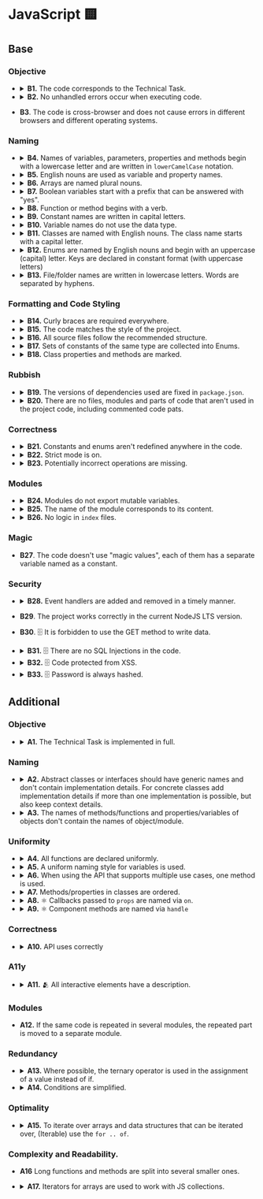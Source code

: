 # JavaScript 🟨

## Base

### Objective

- <details>
    <summary>
      <b>B1.</b> The code corresponds to the Technical Task.
    </summary>
    <p>

      All the mandatory tasks of the TT have been fulfilled.

    </p>
  </details>

- <details>
    <summary>
      <b>B2.</b> No unhandled errors occur when executing code.
    </summary>
    <p>

      Data loading and working with the app, no errors occur, the app doesn't break.

    </p>
  </details>

- **B3**. The code is cross-browser and does not cause errors in different browsers and different operating systems.

### Naming

- <details>
    <summary>
      <b>B4.</b> Names of variables, parameters, properties and methods begin with a lowercase letter and are written in <code>lowerCamelCase</code> notation.
    </summary>
    <p>

  `Enums`, <code>Classes</code> and <code>Types</code> are exceptions.

    </p>
  </details>

- <details>
    <summary>
      <b>B5.</b> English nouns are used as variable and property names.
    </summary>
    <p>

      Abbreviations in words are prohibited. Abbreviated variable names can be used only if the name is common (<code>err</code>, <code>xhr</code>, <code>evt</code>, <code>src</code>, <code>i</code> and etc).

    </p>
  </details>

- <details>
    <summary>
      <b>B6.</b> Arrays are named plural nouns.
    </summary>
    <p>

  Bad:

  ```javascript
  const age = [10, 15, 22];
  const name = ['John', 'Pit', 'Brew'];

  const cat = {
    name: 'Pit',
    friend: ['Nike', 'Sof', 'Kat'],
  };
  ```

  Good:

  ```javascript
  const ages = [10, 15, 22];
  const names = ['John', 'Pit', 'Brew'];

  const cat = {
    name: 'Pit',
    friends: ['Nike', 'Sof', 'Kat'],
  };
  ```

    </p>
  </details>

- <details>
    <summary>
      <b>B7.</b> Boolean variables start with a prefix that can be answered with "yes".
    </summary>
    <p>

      Bad:

      ```javascript
      const login = true;

      const isNotRemoved = Boolean(!payload);
      if (isNotRemoved) {
      }

      const cat = {
        name: 'Pit',
        friend: false,
      };
      ```

      Good:

      ```javascript
      const isLogin = true;

      const isRemoved = Boolean(payload);
      if (!isRemoved) {
      }

      const cat = {
        name: 'Pit',
        hasFriends: false,
      };
      ```

    </p>
  </details>

- <details>
    <summary>
      <b>B8.</b> Function or method begins with a verb.
    </summary>
    <p>

      Exceptions:

      1. Functions constructors.
      2. Handler functions or callbacks.

      Bad:

      ```javascript
      const action = (names) => {
        console.log(names);
      };

      const cat = {
        name: 'Pit',
        action() {
          console.log('Meow');
        },
      };

      const randomNumber = () => Math.random();
      ```

      Good:

      ```javascript
      const printNames = (names) => {
        console.log(names);
      };

      const cat = {
        name: 'Pit',
        say() {
          console.log('Meow');
        },
      };

      const getRandomNumber = () => Math.random();
      ```

    </p>
  </details>

- <details>
    <summary>
      <b>B9.</b> Constant names are written in capital letters.
    </summary>
    <p>

      Words are separated by underscores (`UPPER_SNAKE_CASE`), for example:

      ```javascript
      const MAX_HEIGHT = 6996;
      const IDX_NOT_FOUND = -1;
      ```

    </p>
  </details>

- <details>
    <summary>
      <b>B10.</b> Variable names do not use the data type.
    </summary>
    <p>

      Bad:

      ```javascript
      const filtersArray = ['all', 'past', 'feature'];

      const catObject = {
        name: 'Pit',
        age: 7,
      };
      ```

      Good:

      ```javascript
      const filters = ['all', 'past', 'feature'];

      const cat = {
        name: 'Pit',
        age: 7,
      };
      ```

    </p>
  </details>

- <details>
    <summary>
      <b>B11.</b> Classes are named with English nouns. The class name starts with a capital letter.
    </summary>
    <p>

      Bad:

      ```typescript
      class wizard {}
      ```

      Good:

      ```typescript
      // class
      class Wizard {}
      ```

    </p>
  </details>

- <details>
    <summary>
      <b>B12.</b> Enums are named by English nouns and begin with an uppercase (capital) letter. Keys are declared in constant format (with uppercase letters)
    </summary>
    <p>

      Bad:

      ```typescript
      const statusCodes = {
        ok: 200,
        notFound: 404,
        badRequest: 400,
      };

      enum STATUS_CODE {
        Ok = 200,
        NotFound = 404,
        BadRequest = 400,
      }
      ```

      Good:

      ```typescript
      const StatusCode = {
        OK: 200,
        NOT_FOUND: 404,
        BAD_REQUEST: 400,
      };

      enum StatusCode {
        OK = 200,
        NOT_FOUND = 404,
        BAD_REQUEST = 400,
      }
      ```

    </p>
  </details>

- <details>
    <summary>
      <b>B13.</b> File/folder names are written in lowercase letters. Words are separated by hyphens.
    </summary>
    <p>

      In order to avoid name conflicts in different operating systems, it is better to use the least conflicting way of naming files - lowercase letters separated by a hyphen.

      Bad

      ```typescript
      // src/components/common/Button/Button.tsx
      // src/services/UserService/UserService.ts
      ```

      Good

      ```typescript
      // src/components/common/button/button.tsx
      // src/services/user-service/user-service.ts
      ```

    </p>
  </details>

### Formatting and Code Styling

- <details>
    <summary>
      <b>B14.</b> Curly braces are required everywhere.
    </summary>
    <p>

      In any constructions that imply the use of a code block (curly braces), such as `for`, `while`, `if`, `switch`, `function`, the code block is necessarily used, even if the statement consists of one line.

      Bad

      ```typescript
      if (x % 2 === 1) isEven = false;

      switch (actionType) {
        case ActionType.START_LOADING:
          return {
            ...state,
            isLoading: true,
          };
        case ActionType.END_LOADING:
          return {
            ...state,
            isLoading: false,
          };
      }
      ```

      Good

      ```typescript
      if (x % 2 === 1) {
        isEven = false;
      }

      switch (actionType) {
        case ActionType.START_LOADING: {
          return {
            ...state,
            isLoading: true,
          };
        }
        case ActionType.END_LOADING: {
          return {
            ...state,
            isLoading: false,
          };
        }
      }
      ```

      The exceptions are single-line arrow functions, which can be used without the required blocks of code:

      ```typescript
      const checkedCheckboxes = checkboxes.filter((checkbox) => checkbox.checked);
      ```

    </p>
  </details>

- <details>
    <summary>
      <b>B15.</b> The code matches the style of the project.
    </summary>
    <p>

      There are no errors when checking the project with `ESLint`, `Stylelint` and `EditorConfigChecker`.

      Rules aren't overridden anywhere in the source code.

    </p>
  </details>

- <details>
    <summary>
      <b>B16.</b> All source files follow the recommended structure.
    </summary>
    <p>

      ```typescript
      // 1. Imports
      import { getUniqueItems } from 'helpers';

      // 2. Data structures/types
      const COLORS = ['red', 'green', 'blue'];

      // 3. Declaring variables whose value is known before the program starts
      const colorPicker = document.querySelector('.color-picker');

      // 4. Functions
      const getUniqueColors = (userColors, defaultColors) => {
        return getUniqueItems(userColors, defaultColors);
      };

      // 5. Program code
      const rightColors = getColorsIntersection(colorPicker.value, DEFAULT_COLORS);

      // 6. Exports
      export { rightColors };
      ```

      Some blocks may be missing, but the rest should still adhere to the order.

    </p>
  </details>

- <details>
    <summary>
      <b>B17.</b> Sets of constants of the same type are collected into Enums.
    </summary>
    <p>

      Bad:

      ```typescript
      const LOAD_USERS_START = 'LOAD_USERS_START';
      const LOAD_USERS_END = 'LOAD_USERS_END';
      const LOAD_USERS_ERROR = 'LOAD_USERS_ERROR';
      ```

      Good:

      ```typescript
        const UsersActionType = {
          LOAD_USERS_START: 'LOAD_USERS_START',
          LOAD_USERS_END: 'LOAD_USERS_END',
          LOAD_USERS_ERROR: 'LOAD_USERS_ERROR'
        }

        // or

        enum UsersActionType = {
          LOAD_USERS_START = 'LOAD_USERS_START',
          LOAD_USERS_END = 'LOAD_USERS_END',
          LOAD_USERS_ERROR = 'LOAD_USERS_ERROR'
        }
      ```

    </p>
    <p>
      Note: constants that are used in the same context, but has different purposes should be split into different enums or separate constants

      Bad:

      ```typescript
      const CompensationComputation = {
        HOLIDAY_COMPENSATION: 1.7,
        OVERTIME_COMPENSATION: 1.5,
        OVERTIME_THRESHOLD: 1.1, //related not to compensation rate, but to overtime hours calculation
      };
      ```

      Good:

      ```typescript
      const CompensationCoefficient = {
        HOLIDAY_COMPENSATION: 1.7,
        OVERTIME_COMPENSATION: 1.5,
      };

      const OVERTIME_THRESHOLD = 1.1;
      ```

    </p>
  </details>

- <details>
    <summary>
      <b>B18.</b> Class properties and methods are marked.
    </summary>
    <p>

      Bad:

      ```typescript
      class Animal {
        constructor({ name }) {
          this.privateName = name;
        }

        getPrivateName() {
          return this.privateName;
        }
      }
      ```

      Good:

      ```typescript
      class Animal {
        constructor({ name }) {
          this._privateName = name;
        }

        getPrivateName() {
          return this._privateName;
        }
      }

      // or

      class Animal {
        constructor({ name }) {
          this.#privateName = name;
        }

        getPrivateName() {
          return this.#privateName;
        }
      }

      // or

      class Animal {
        private privateName;

        constructor({ name }) {
          this.privateName = name;
        }

        private getPrivateName() {
          return this.privateName;
        }
      }
      ```

    </p>
  </details>

### Rubbish

- <details>
    <summary>
      <b>B19.</b> The versions of dependencies used are fixed in <code>package.json</code>.
    </summary>
    <p>

      The dependency lists in the package.json file indicate the exact versions of the packages used. The version must be specified. `^`, `*` and `~` are not allowed.

    </p>
  </details>

- <details>
    <summary>
      <b>B20.</b> There are no files, modules and parts of code that aren't used in the project code, including commented code pats.
    </summary>
    <p>

      There are no script files that are "dead code" that is never executed.

    </p>
  </details>

### Correctness

- <details>
    <summary>
      <b>B21.</b> Constants and enums aren't redefined anywhere in the code.
    </summary>
    <p>

      Constants and enum are read-only and are never redefined.

    </p>
  </details>

- <details>
    <summary>
      <b>B22.</b> Strict mode is on.
    </summary>
    <p>

      Unsafe constructions are prohibited in the code. The code runs in strict mode. The `'use strict'` directive is set at the beginning of js-files; or ES modules are used, which by default run in strict mode.

    </p>
  </details>

- <details>
    <summary>
      <b>B23.</b> Potentially incorrect operations are missing.
    </summary>
    <p>

      For example, incorrect addition of two operands as strings. The problem of concatenation precedence over addition.

      Bad:

      ```typescript
      new Date() + 1000;
      ```

      Good:

      ```typescript
      Number(new Date()) + 1000;
      ```

      Potentially incorrect operation of taking the integer part of a number.

      Bad:

      ```typescript
      const minutesNumber = ~~(seconds / 60);
      ```

      Good:

      ```typescript
      const minutesNumber = Math.trunc(seconds / 60);
      ```

    </p>
  </details>

### Modules

- <details>
    <summary>
      <b>B24.</b> Modules do not export mutable variables.
    </summary>
    <p>
      A module shouldn't export a variable whose value may change in the future.

      Bad:

      ```typescript
      let latestResult;

      export { latestResult };
      ```

      Good:

      ```typescript
      const latestResult = loadLatestResult();

      export { latestResult };
      ```

    </p>
  </details>

- <details>
    <summary>
      <b>B25.</b> The name of the module corresponds to its content.
    </summary>
    <p>

      Different logical parts of the code are placed in separate module files. The name of the module must match its content. For example, if the module contains the `GameView` class, then the name of the module should be `game-view.js`.

    </p>
  </details>

- <details>
    <summary>
      <b>B26.</b> No logic in <code>index</code> files.
    </summary>
    <p>

      Files named `index` are used for export only. They should not contain additional code that can be used in other parts of the application.

      Bad:

      ```typescript
      // logger/index.ts
      const rewriteFile = (filePath: string) => {};

      export { rewriteFile };
      ```

      Good:

      ```typescript
      // logger/index.ts
      import { rewriteFile } from './rewrite-file';
      import { somethingElse } from './something-else';

      export { rewriteFile, somethingElse };
      ```

    </p>
  </details>

### Magic

- **B27**. The code doesn't use "magic values", each of them has a separate variable named as a constant.

### Security

- <details>
    <summary>
      <b>B28.</b> Event handlers are added and removed in a timely manner.
    </summary>
    <p>

      Event handlers are added only when the element appears on the page and are removed when it disappear.

    </p>
  </details>

- **B29**. The project works correctly in the current NodeJS LTS version.

- **B30**. 🗄 It is forbidden to use the GET method to write data.

- <details>
    <summary>
      <b>B31.</b> 🗄 There are no SQL Injections in the code.
    </summary>
    <p>

      While working with a database, all SQL queries must be protected from SQL injection.

    </p>
  </details>

- <details>
    <summary>
      <b>B32.</b> 🗄 Code protected from XSS.
    </summary>
    <p>

      It isn't allowed to display unfiltered information received from the user, because XSS attack is possible.

    </p>
  </details>

- <details>
    <summary>
      <b>B33.</b> 🗄 Password is always hashed.
    </summary>
    <p>

      The database shouldn't store passwords as clear text. The hash of the password is saved instead of passwords. Use cryptographic hashes or secure key derivation functions, such as `Argon2`. Add salt and pepper to passwords manually, if it is not supported by selected library/function.

    </p>
  </details>

## Additional

### Objective

- <details>
    <summary>
      <b>A1.</b> The Technical Task is implemented in full.
    </summary>
    <p>

      All mandatory and optional tasks of the TT have been fulfilled.

    </p>
  </details>

### Naming

- <details>
    <summary>
      <b>A2.</b> Abstract classes or interfaces should have generic names and don't contain implementation details. For concrete classes add implementation details if more than one implementation is possible, but also keep context details.
    </summary>
    <p>

      Bad:

      ```typescript
      //Storage what? LocalStorage, FileStorage, Storage as an entity in your domain?
      class Storage {
        public getItem(location: string) {}
      }

      //Too concrete, requires knowing what S3 is, context derivation is required
      class S3 {
        public getItem(location: string) {}
      }
      ```

      Good:

      ```typescript
      //Clear intent, this is infrastructural code
      interface FileStorage {
        getItem(location: string): Promise<Buffer>
      }

      //We know that this is an S3 implementation of FileStorage just by checking the name
      class S3FileStorage implements FileStorage {
        ...
      }

      //Although this does not implement any interface, other implementations are possible, so we add implementation details
      class EuropeanCentralBankCurrencyConverter {
        public getConversionRate(from: Currency, to: Currency);
      }
      ```

    </p>
  </details>

- <details>
    <summary>
      <b>A3.</b> The names of methods/functions and properties/variables of objects don't contain the names of object/module.
    </summary>
    <p>

      Bad:

      ```typescript
      const popup = {
        openPopup() {
          console.log('I will open popup');
        },
      };

      const wizard = {
        wizardName: 'Gandalf',
      };
      ```

      Good:

      ```typescript
      const popup = {
        open() {
          console.log('I will open popup');
        },
      };

      const wizard = {
        name: 'Gandalf',
      };
      ```

      Bad:

      ```typescript
      // src/validation-schemas/users/login.validation-schema.ts

      const userValidationSchema = {};
      ```

      Good:

      ```typescript
      // src/validation-schemas/users/login.validation-schema.ts

      const user = {};

      // src/components/sign-in/sign-in.tsx
      import { user as userValidationSchema } from 'validation-schemas';
      ```

    </p>
  </details>

### Uniformity

- <details>
    <summary>
      <b>A4.</b> All functions are declared uniformly.
    </summary>
    <p>

      Arrow functions are used when declaring functions. A special method syntax is used to declare object methods.

    </p>
  </details>

- <details>
    <summary>
      <b>A5.</b> A uniform naming style for variables is used.
    </summary>
    <p>

      Variable naming style is used the same in all modules, for example:

      If the variables that store the DOM element contain the word Element or anything else, it must be the same everywhere

      Bad:

      ```typescript
      const popupMainElement = document.querySelector('.popup');
      const sidebarNode = document.querySelector('.sidebar');
      const similarContainer = popupMainElement.querySelector('ul.similar');
      ```

      Good:

      ```typescript
      const popupMainElement = document.querySelector('.popup');
      const sidebarElement = document.querySelector('.sidebar');
      const similarContainerElement = popupMainElement.querySelector('ul.similar');
      ```

      Also good

      ```typescript
      const popupMainNode = document.querySelector('.popup');
      const sidebarNode = document.querySelector('.sidebar');
      const similarContainerNode = popupMainNode.querySelector('ul.similar');
      ```

    </p>
  </details>

- <details>
    <summary>
      <b>A6.</b> When using the API that supports multiple use cases, one method is used.
    </summary>
    <p>

      If there are several different APIs that allow you to solve the same problem, for example, finding an element by id in the DOM tree, then only one of these APIs is used in the project.

      Bad:

      ```typescript
      const popupMainElement = document.querySelector('#popup');
      const sidebarElement = document.getElementById('sidebar');

      const popupClassName = popupMainElement.getAttribute('class');
      const sidebarClassName = sidebarElement.className;
      ```

      Good:

      ```typescript
      const popupMainElement = document.querySelector('#popup');
      const sidebarElement = document.querySelector('#sidebar');

      const popupClassName = popupMainElement.getAttribute('class');
      const sidebarClassName = sidebarElement.getAttribute('class');

      // or

      const popupMainElement = document.getElementById('popup');
      const sidebarElement = document.getElementById('sidebar');

      const popupClassName = popupMainElement.className;
      const sidebarClassName = sidebarElement.className;
      ```

    </p>
  </details>

- <details>
    <summary>
      <b>A7.</b> Methods/properties in classes are ordered.
    </summary>
    <p>

      1. Constructor.
      2. Class property getters and setters.
      3. The main methods of the class:
      4. Overloaded methods of the parent class.
      5. Class methods;
      6. Private methods;
      7. Event handlers.
      8. Static methods.

    </p>
  </details>

- <details>
    <summary>
      <b>A8.</b> ⚛️ Callbacks passed to <code>props</code> are named via <code>on</code>.
    </summary>
    <p>

      ```jsx
      <ListItem onClick="{handleBtnClick}" />
      ```

        </p>
        <p>
        Alternative naming(default function naming) MAY be applied to:
        - Render props
        - Injecting behavior via HOCs
        - Explicit side-effect based calls(fetching data or direct DOM interactions)
        - Injected functions that are not event handlers

      ```tsx
      //HOC and injected behavior
      const withModal = (ModalBody) => {
        const [isOpen, setIsOpen] = React.useState(false);
        const handleClose = React.useCallback(() => setIsOpen(false), [setIsOpen]);
        //some logic;

        //NOTE: closeModal MIGHT be used as a name in this case, but onClose would be ok too
        return isOpen ? <ModalBody closeModal={handleClose} /> : null;
      };
      ```

    </p>
  </details>

- <details>
    <summary>
      <b>A9.</b> ⚛️ Component methods are named via <code>handle</code>
    </summary>
    <p>

      ```jsx
      const Dashboard = () => {
        const handleBtnClick = () => {};

        return <ListItem onClick={handleBtnClick} />;
      };
      ```

    </p>
  </details>

### Correctness

- <details>
    <summary>
      <b>A10.</b> API uses correctly
    </summary>
    <p>

      Valid values are passed as expected by the specification.

      Bad:

      ```typescript
      const isPressed = element.getAttribute('aria-pressed', false);
      ```

      Good:

      ```typescript
      const isPressed = element.getAttribute('aria-pressed');
      ```

      ```typescript
      let greeting = 'Привет';

      wizards.map((wizard) => {
        greeting += `, ${wizard.name}`;
      });

      console.log(`${greeting}!`);
      ```

      Good:

      ```typescript
      const greeting = 'Привет';

      const names = wizards.map((wizard) => {
        return wizard.name;
      });

      console.log(`${greeting} ${names.join(', ')}!`);
      ```

    </p>
  </details>

### A11y

- <details>
    <summary>
      <b>A11.</b> 🫂 All interactive elements have a description.
    </summary>
    <p>

      Bad:

      ```html
      <input placeholder="First Name" />

      <button onClick="{handleEditUserClick}"></button>

      <a href="{AppRoute.DASHBOARD}"></a>

      <button onClick="{handleEditUserClick}"><img src="img/user.svg" /></button>

      <a href="{AppRoute.DASHBOARD}"><img src="img/arrow.svg" /></a>
      ```

      Good:

      ```html
      <label class="visually-hidden" for="first-name">First name</label>
      <input id="first-name" placeholder="First Name" />

      <button onClick="{handleEditUserClick}">
        <span className="visually-hidden">Edit user</span>
      </button>

      <a href="{AppRoute.DASHBOARD}">
        <span className="visually-hidden">Go to dashboard</span>
      </a>

      <label>
        <span class="visually-hidden">First name</span>
        <input placeholder="First Name" />
      </label>

      <button onClick="{handleEditUserClick}">
        <img src="img/user.svg" alt="" />
        <span className="visually-hidden">Edit user</span>
      </button>

      <a href="{AppRoute.DASHBOARD}">
        <img src="img/arrow.svg" alt="" />
        <span className="visually-hidden">Go to dashboard</span>
      </a>

      <input aria-label="First name" placeholder="First Name" />
      ```

    </p>
  </details>

### Modules

- **A12.** If the same code is repeated in several modules, the repeated part is moved to a separate module.

### Redundancy

- <details>
    <summary>
      <b>A13.</b> Where possible, the ternary operator is used in the assignment of a value instead of if.
    </summary>
    <p>

      Bad:

      ```typescript
      let sex;

      if (male) {
        sex = 'Man';
      } else {
        sex = 'Woman';
      }
      ```

      Good:

      ```typescript
      const sex = male ? 'Man' : 'Woman';
      ```

    </p>
  </details>

- <details>
    <summary>
      <b>A14.</b> Conditions are simplified.
    </summary>
    <p>

      If the function returns a boolean value, do not use `if..else` with unnecessary `return`.

      Bad:

      ```typescript
      const checkIsEquals = (firstValue, secondValue) => {
        if (firstValue === secondValue) {
          return true;
        } else {
          return false;
        }
      };
      ```

      Good:

      ```typescript
      const checkIsEquals = (firstValue, secondValue) => {
        return firstValue === secondValue;
      };
      ```

    </p>
  </details>

### Optimality

- <details>
    <summary>
      <b>A15.</b> To iterate over arrays and data structures that can be iterated over, (Iterable) use the <code>for .. of</code>.
    </summary>
    <p>

      Where an array element index isn't required, or where all elements of an iterable data structure need to be traversed, a `for .. of` loop is used instead of a `for` loop.

      Bad:

      ```typescript
      for (let i = 0; i < levels.length; i++) {
        const level = levels[i];
        renderLevel(level);
      }
      ```

      Good:

      ```typescript
      for (const level of levels) {
        renderLevel(level);
      }
      ```

    </p>
  </details>

### Complexity and Readability.

- **A16** Long functions and methods are split into several smaller ones.

- <details>
    <summary>
      <b>A17.</b> Iterators for arrays are used to work with JS collections.
    </summary>
    <p>

      Iterators are used to transform arrays - `forEach`, `map`, `filter`, and etc.

      ```typescript
      elements.forEach((element) => {
        element.addEventListener('click', () => {
          console.log(element);
        });
      });
      ```

    </p>
  </details>
